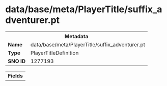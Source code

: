 <h1>data/base/meta/PlayerTitle/suffix_adventurer.pt</h1><table><tr><th colspan="100%">Metadata</th></tr><tr><td><b>Name</b></td><td>data/base/meta/PlayerTitle/suffix_adventurer.pt</td></tr><tr><td><b>Type</b></td><td>PlayerTitleDefinition</td></tr><tr><td><b>SNO ID</b></td><td>1277193</td></tr></table>

<table><tr><th colspan="100%">Fields</th></tr></table>


